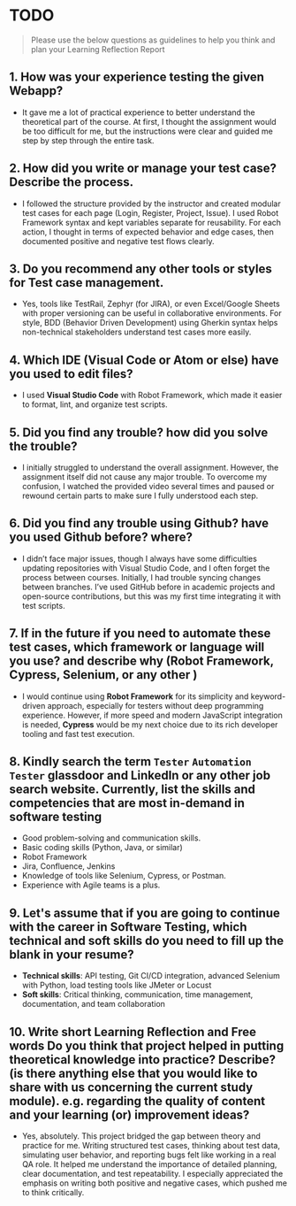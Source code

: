 
# TODO

> Please use the below questions as guidelines to help you think and plan your Learning Reflection Report

## 1. How was your experience testing the given Webapp?
- It gave me a lot of practical experience to better understand the theoretical part of the course. At first, I thought the assignment would be too difficult for me, but the instructions were clear and guided me step by step through the entire task.
     

## 2. How did you write or manage your test case? Describe the process.
- I followed the structure provided by the instructor and created modular test cases for each page (Login, Register, Project, Issue). I used Robot Framework syntax and kept variables separate for reusability. For each action, I thought in terms of expected behavior and edge cases, then documented positive and negative test flows clearly.

    

## 3. Do you recommend any other tools or styles for Test case management. 
 - Yes, tools like TestRail, Zephyr (for JIRA), or even Excel/Google Sheets with proper versioning can be useful in collaborative environments. For style, BDD (Behavior Driven Development) using Gherkin syntax helps non-technical stakeholders understand test cases more easily.   


## 4. Which IDE (Visual Code or Atom or else) have you used to edit files?
- I used **Visual Studio Code** with Robot Framework, which made it easier to format, lint, and organize test scripts.

     
## 5. Did you find any trouble? how did you solve the trouble?
- I initially struggled to understand the overall assignment. However, the assignment itself did not cause any major trouble. To overcome my confusion, I watched the provided video several times and paused or rewound certain parts to make sure I fully understood each step.


## 6. Did you find any trouble using Github? have you used Github before? where?
- I didn’t face major issues, though I always have some difficulties updating repositories with Visual Studio Code, and I often forget the process between courses. Initially, I had trouble syncing changes between branches. I’ve used GitHub before in academic projects and open-source contributions, but this was my first time integrating it with test scripts.
      

## 7. If in the future if you need to automate these test cases, which framework or language will you use? and describe why (Robot Framework, Cypress, Selenium, or any other )
- I would continue using **Robot Framework** for its simplicity and keyword-driven approach, especially for testers without deep programming experience. However, if more speed and modern JavaScript integration is needed, **Cypress** would be my next choice due to its rich developer tooling and fast test execution.


## 8. Kindly search the term `Tester` `Automation Tester` glassdoor and LinkedIn or any other job search website. Currently, list the skills and competencies that are most in-demand in software testing
- Good problem-solving and communication skills.
- Basic coding skills (Python, Java, or similar)
- Robot Framework
- Jira, Confluence, Jenkins
- Knowledge of tools like Selenium, Cypress, or Postman.
- Experience with Agile teams is a plus.


## 9. **Let's assume** that if you are going to continue with the career in Software Testing, which technical and soft skills do you need to fill up the blank in your resume?
- **Technical skills**: API testing, Git CI/CD integration, advanced Selenium with Python, load testing tools like JMeter or Locust  
- **Soft skills**: Critical thinking, communication, time management, documentation, and team collaboration



## 10. Write short Learning Reflection and  Free words Do you think that project helped in putting theoretical knowledge into practice? Describe? (is there anything else that you would like to share with us concerning the current study module). e.g. regarding the quality of content and your learning (or) improvement ideas? 
- Yes, absolutely. This project bridged the gap between theory and practice for me. Writing structured test cases, thinking about test data, simulating user behavior, and reporting bugs felt like working in a real QA role. It helped me understand the importance of detailed planning, clear documentation, and test repeatability. I especially appreciated the emphasis on writing both positive and negative cases, which pushed me to think critically.




 





